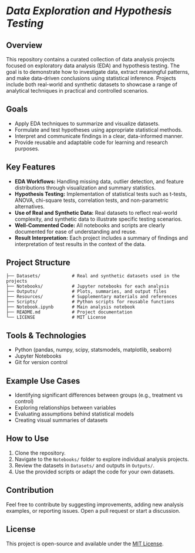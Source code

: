 # *Data Exploration and Hypothesis Testing*

## Overview

This repository contains a curated collection of data analysis projects focused on exploratory data analysis (EDA) and hypothesis testing. The goal is to demonstrate how to investigate data, extract meaningful patterns, and make data-driven conclusions using statistical inference. Projects include both real-world and synthetic datasets to showcase a range of analytical techniques in practical and controlled scenarios.

## Goals

* Apply EDA techniques to summarize and visualize datasets.
* Formulate and test hypotheses using appropriate statistical methods.
* Interpret and communicate findings in a clear, data-informed manner.
* Provide reusable and adaptable code for learning and research purposes.

## Key Features

* **EDA Workflows:** Handling missing data, outlier detection, and feature distributions through visualization and summary statistics.
* **Hypothesis Testing:** Implementation of statistical tests such as t-tests, ANOVA, chi-square tests, correlation tests, and non-parametric alternatives.
* **Use of Real and Synthetic Data:** Real datasets to reflect real-world complexity, and synthetic data to illustrate specific testing scenarios.
* **Well-Commented Code:** All notebooks and scripts are clearly documented for ease of understanding and reuse.
* **Result Interpretation:** Each project includes a summary of findings and interpretation of test results in the context of the data.

## Project Structure

```
├── Datasets/            # Real and synthetic datasets used in the projects
├── Notebooks/           # Jupyter notebooks for each analysis
├── Outputs/             # Plots, summaries, and output files
├── Resources/           # Supplementary materials and references
├── Scripts/             # Python scripts for reusable functions
├── Notebook.ipynb       # Main analysis notebook
├── README.md            # Project documentation
└── LICENSE              # MIT License

```

## Tools & Technologies

* Python (pandas, numpy, scipy, statsmodels, matplotlib, seaborn)
* Jupyter Notebooks
* Git for version control

## Example Use Cases

* Identifying significant differences between groups (e.g., treatment vs control)
* Exploring relationships between variables
* Evaluating assumptions behind statistical models
* Creating visual summaries of datasets

## How to Use

1. Clone the repository.
2. Navigate to the `Notebooks/` folder to explore individual analysis projects.
3. Review the datasets in `Datasets/` and outputs in `Outputs/`.
4. Use the provided scripts or adapt the code for your own datasets.

## Contribution

Feel free to contribute by suggesting improvements, adding new analysis examples, or reporting issues. Open a pull request or start a discussion.

## License

This project is open-source and available under the [MIT License](LICENSE).
